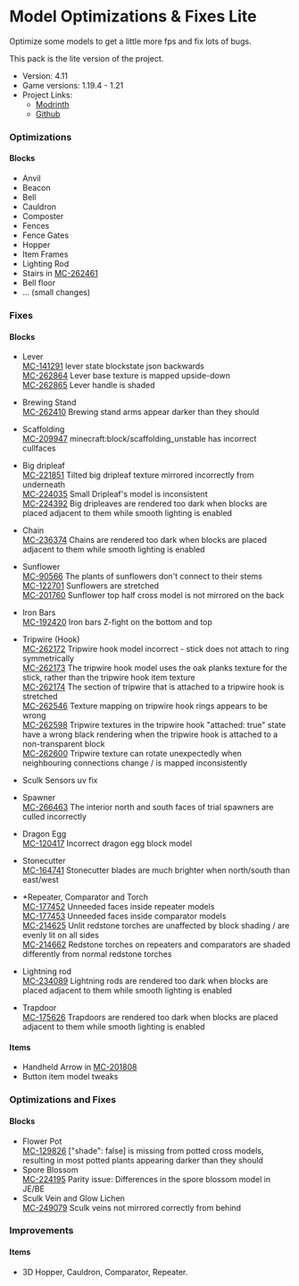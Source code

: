 # Model Optimizations & Fixes Lite

Optimize some models to get a little more fps and fix lots of bugs.

This pack is the lite version of the project.

- Version: 4.11
- Game versions: 1.19.4 - 1.21
- Project Links:
  - [Modrinth](https://modrinth.com/resourcepack/model-optimizations-and-fixes)
  - [Github](https://github.com/Minecrafthyr/model_optis_and_fixes)

### Optimizations

#### Blocks

- Anvil
- Beacon
- Bell
- Cauldron
- Composter
- Fences
- Fence Gates
- Hopper
- Item Frames
- Lighting Rod
- Stairs in [MC-262461](https://bugs.mojang.com/browse/MC-262461)
- Bell floor
- ... (small changes)

### Fixes

#### Blocks

- Lever  
  [MC-141291](https://bugs.mojang.com/browse/MC-141291) lever state blockstate json backwards  
  [MC-262864](https://bugs.mojang.com/browse/MC-262864) Lever base texture is mapped upside-down  
  [MC-262865](https://bugs.mojang.com/browse/MC-262865) Lever handle is shaded

- Brewing Stand  
  [MC-262410](https://bugs.mojang.com/browse/MC-262410) Brewing stand arms appear darker than they should

- Scaffolding  
  [MC-209947](https://bugs.mojang.com/browse/MC-209947) minecraft:block/scaffolding_unstable has incorrect cullfaces

- Big dripleaf  
  [MC-221851](https://bugs.mojang.com/browse/MC-221851) Tilted big dripleaf texture mirrored incorrectly from underneath  
  [MC-224035](https://bugs.mojang.com/browse/MC-224035) Small Dripleaf's model is inconsistent  
  [MC-224392](https://bugs.mojang.com/browse/MC-224392) Big dripleaves are rendered too dark when blocks are placed adjacent to them while smooth lighting is enabled

- Chain  
  [MC-236374](https://bugs.mojang.com/browse/MC-236374) Chains are rendered too dark when blocks are placed adjacent to them while smooth lighting is enabled

- Sunflower  
  [MC-90566](https://bugs.mojang.com/browse/MC-90566) The plants of sunflowers don't connect to their stems  
  [MC-122701](https://bugs.mojang.com/browse/MC-122701) Sunflowers are stretched  
  [MC-201760](https://bugs.mojang.com/browse/MC-201760) Sunflower top half cross model is not mirrored on the back

- Iron Bars  
  [MC-192420](https://bugs.mojang.com/browse/MC-192420) Iron bars Z-fight on the bottom and top

- Tripwire (Hook)  
  [MC-262172](https://bugs.mojang.com/browse/MC-262172) Tripwire hook model incorrect - stick does not attach to ring symmetrically  
  [MC-262173](https://bugs.mojang.com/browse/MC-262173) The tripwire hook model uses the oak planks texture for the stick, rather than the tripwire hook item texture  
  [MC-262174](https://bugs.mojang.com/browse/MC-262174) The section of tripwire that is attached to a tripwire hook is stretched  
  [MC-262546](https://bugs.mojang.com/browse/MC-262546) Texture mapping on tripwire hook rings appears to be wrong  
  [MC-262598](https://bugs.mojang.com/browse/MC-262598) Tripwire textures in the tripwire hook "attached: true" state have a wrong black rendering when the tripwire hook is attached to a non-transparent block  
  [MC-262600](https://bugs.mojang.com/browse/MC-262600) Tripwire texture can rotate unexpectedly when neighbouring connections change / is mapped inconsistently

- Sculk Sensors uv fix

- Spawner  
  [MC-266463](https://bugs.mojang.com/browse/MC-266463) The interior north and south faces of trial spawners are culled incorrectly

- Dragon Egg  
  [MC-120417](https://bugs.mojang.com/browse/MC-120417) Incorrect dragon egg block model

- Stonecutter  
  [MC-164741](https://bugs.mojang.com/browse/MC-164741) Stonecutter blades are much brighter when north/south than east/west

- \*Repeater, Comparator and Torch    
  [MC-177452](https://bugs.mojang.com/browse/MC-177452) Unneeded faces inside repeater models  
  [MC-177453](https://bugs.mojang.com/browse/MC-177453) Unneeded faces inside comparator models  
  [MC-214625](https://bugs.mojang.com/browse/MC-214625) Unlit redstone torches are unaffected by block shading / are evenly lit on all sides  
  [MC-214662](https://bugs.mojang.com/browse/MC-214662) Redstone torches on repeaters and comparators are shaded differently from normal redstone torches

- Lightning rod  
  [MC-234089](https://bugs.mojang.com/browse/MC-234089) Lightning rods are rendered too dark when blocks are placed adjacent to them while smooth lighting is enabled

- Trapdoor  
  [MC-175626](https://bugs.mojang.com/browse/MC-175626) Trapdoors are rendered too dark when blocks are placed adjacent to them while smooth lighting is enabled



#### Items

- Handheld Arrow in [MC-201808](https://bugs.mojang.com/browse/MC-201808)
- Button item model tweaks

### Optimizations and Fixes

#### Blocks

- Flower Pot  
  [MC-129826](https://bugs.mojang.com/browse/MC-129826) ["shade": false] is missing from potted cross models, resulting in most potted plants appearing darker than they should
- Spore Blossom  
  [MC-224195](https://bugs.mojang.com/browse/MC-224195) Parity issue: Differences in the spore blossom model in JE/BE
- Sculk Vein and Glow Lichen  
  [MC-249079](https://bugs.mojang.com/browse/MC-249079) Sculk veins not mirrored correctly from behind

### Improvements

#### Items

- 3D Hopper, Cauldron, Comparator, Repeater.

